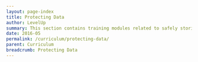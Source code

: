 ```yaml
---
layout: page-index
title: Protecting Data
author: LevelUp
summary: This section contains training modules related to safely storing, backing up, and protecting important or sensitive data, and practices which training participants can adopt to perform regular data backups, create stronger passwords, and make informed decisions around how and where they keep their data. Topics addressed include data backup procedures, creating and managing multiple strong passwords, and detailed options for data storage.
date: 2016-05
permalink: /curriculum/protecting-data/
parent: Curriculum
breadcrumb: Protecting Data
---
```

